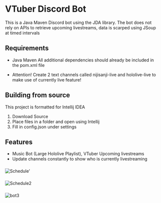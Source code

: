 # VTuber Discord Bot
This is a Java Maven Discord bot using the JDA library. The bot does not rely on APIs to retrieve upcoming livestreams, data is scarped using JSoup at timed intervals

## Requirements 
- Java Maven
All additional dependencies should already be included in the pom.xml file 

- Attention! Create 2 text channels called nijisanji-live and hololive-live to make use of currently live feature!
## Building from source
This project is formatted for Intellij IDEA 
1. Download Source
2. Place files in a folder and open using Intellij
3. Fill in config.json under settings

## Features
- Music Bot (Large Hololive Playlist), VTuber Upcoming livestreams
- Update channels constantly to show who is currently livestreaming

###
![Schedule](https://i.imgur.com/olHuOVO.png)'
###
![Schedule2](https://imgur.com/rWow478.png)
###
![bot3](https://imgur.com/auKNj1X.png)
